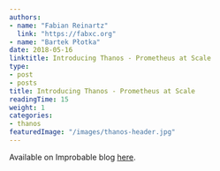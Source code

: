 ```yaml
---
authors:
- name: "Fabian Reinartz"
  link: "https://fabxc.org"
- name: "Bartek Płotka"
date: 2018-05-16
linktitle: Introducing Thanos - Prometheus at Scale
type:
- post 
- posts
title: Introducing Thanos - Prometheus at Scale
readingTime: 15
weight: 1
categories:
- thanos
featuredImage: "/images/thanos-header.jpg"
---
```

Available on Improbable blog [here](https://improbable.io/blog/thanos-prometheus-at-scale).


